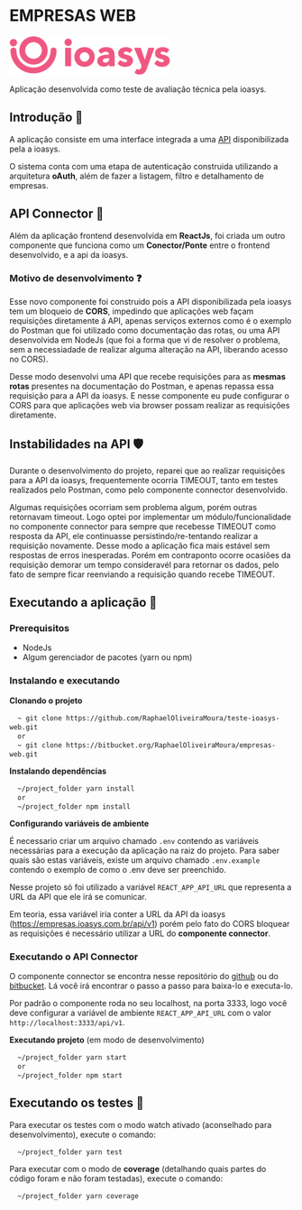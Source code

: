 # EMPRESAS WEB

![alt](./.github/logo-ioasys-pink.png)

Aplicação desenvolvida como teste de avaliação técnica pela ioasys.

## Introdução 👀

A aplicação consiste em uma interface integrada a uma [API](https://empresas.ioasys.com.br/api/v1) disponibilizada pela a ioasys.

O sistema conta com uma etapa de autenticação construida utilizando a arquitetura **oAuth**, além de fazer a listagem, filtro e detalhamento de empresas.

## API Connector 🔗

Além da aplicação frontend desenvolvida em **ReactJs**, foi criada um outro componente que funciona como um **Conector/Ponte** entre o frontend desenvolvido, e a api da ioasys.

### Motivo de desenvolvimento ❓

Esse novo componente foi construido pois a API disponibilizada pela ioasys tem um bloqueio de **CORS**, impedindo que aplicações web façam requisições diretamente á API, apenas serviços externos como é o exemplo do Postman que foi utilizado como documentação das rotas, ou uma API desenvolvida em NodeJs (que foi a forma que vi de resolver o problema, sem a necessiadade de realizar alguma alteração na API, liberando acesso no CORS).

Desse modo desenvolvi uma API que recebe requisições para as **mesmas rotas** presentes na documentação do Postman, e apenas repassa essa requisição para a API da ioasys. E nesse componente eu pude configurar o CORS para que aplicações web via browser possam realizar as requisições diretamente.

## Instabilidades na API 🛡️

Durante o desenvolvimento do projeto, reparei que ao realizar requisições para a API da ioasys, frequentemente ocorria TIMEOUT, tanto em testes realizados pelo Postman, como pelo componente connector desenvolvido.

Algumas requisições ocorriam sem problema algum, porém outras retornavam timeout. Logo optei por implementar um módulo/funcionalidade no componente connector para sempre que recebesse TIMEOUT como resposta da API, ele continuasse persistindo/re-tentando realizar a requisição novamente. Desse modo a aplicação fica mais estável sem respostas de erros inesperadas. Porém em contraponto ocorre ocasiões da requisição demorar um tempo consideravél para retornar os dados, pelo fato de sempre ficar reenviando a requisição quando recebe TIMEOUT.

## Executando a aplicação 🚀

### Prerequisitos

- NodeJs
- Algum gerenciador de pacotes (yarn ou npm)

### Instalando e executando

**Clonando o projeto**

```
  ~ git clone https://github.com/RaphaelOliveiraMoura/teste-ioasys-web.git
  or
  ~ git clone https://bitbucket.org/RaphaelOliveiraMoura/empresas-web.git
```

**Instalando dependências**

```
  ~/project_folder yarn install
  or
  ~/project_folder npm install
```

**Configurando variáveis de ambiente**

É necessario criar um arquivo chamado `.env` contendo as variáveis necessárias para a execução da aplicação na raiz do projeto. Para saber quais são estas variáveis, existe um arquivo chamado `.env.example` contendo o exemplo de como o .env deve ser preenchido.

Nesse projeto só foi utilizado a variável `REACT_APP_API_URL` que representa a URL da API que ele irá se comunicar.

Em teoria, essa variável iria conter a URL da API da ioasys (https://empresas.ioasys.com.br/api/v1) porém pelo fato do CORS bloquear as requisições é necessário utilizar a URL do **componente connector**.

### Executando o API Connector

O componente connector se encontra nesse repositório do [github](https://github.com/RaphaelOliveiraMoura/teste-ioasys-api-connector) ou do [bitbucket](https://bitbucket.org/RaphaelOliveiraMoura/empresas-connector.git). Lá você irá encontrar o passo a passo para baixa-lo e executa-lo.

Por padrão o componente roda no seu localhost, na porta 3333, logo você deve configurar a variável de ambiente `REACT_APP_API_URL` com o valor `http://localhost:3333/api/v1`.

**Executando projeto** (em modo de desenvolvimento)

```
  ~/project_folder yarn start
  or
  ~/project_folder npm start
```

## Executando os testes 🔧

Para executar os testes com o modo watch ativado (aconselhado para desenvolvimento), execute o comando:

```
  ~/project_folder yarn test
```

Para executar com o modo de **coverage** (detalhando quais partes do código foram e não foram testadas), execute o comando:

```
  ~/project_folder yarn coverage
```
